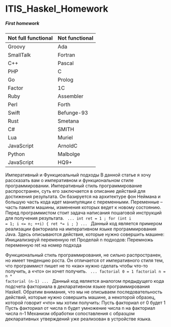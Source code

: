 # ITIS_Haskel_Homework
##### First homework

Not full functional  | Not functional
------------- | -------------
Groovy  | Ada
SmallTalk  | Fortran
C++  | Pascal
PHP  | C
Go  | Prolog
Factor  | 1C
Ruby  | Assembler
Perl  | Forth
Swift  | Befunge-93
Rust  | Smetana
C#  | SMITH
Lua  | Muriel
JavaScript  | ArnoldC
Python  | Malbolge
JavaScript  | HQ9+


Императивный и Функциоальный подходы
В данной статье я хочу рассказать вам о императивном и функциональном стиле программировании.
Императивный стиль программирование распространен, суть его заключается в описание действий для достижения результата. Он базируется на архитектуре фон Неймана и большую часть кода идет манипуляции с переменными. Переменные – часть памяти машины, изменения которых ведет к новому состоянию.
Перед программистом стоит задача написания пошаговой инструкций для получения результата.
<code>
...
int ret = 1                     ;
for (int i = 1; i <= n; ++i)    {
    ret *= i                    ;
                                }
...
</code>
 Данный код является примером реализации факториала на императивном языке программирования Java. Здесь описываются действия, которые нужно совершить машине:
	Инициализируй переменную ret
	Проделай n подходов:
		Перемножь переменную ret на номер подхода

Функциональный стиль программирования, не сильно распространен, но имеет тенденцию роста.
Он отличается от императивного стиля тем, что программист пишет не то «как» нужно сделать чтобы что-то получить, а «что» он хочет получить.
<code>
...
factorial 0 = 1
factorial n = n * factorial (n-1)
...
</code>
Данный код является аналогом предыдущего кода подсчета факториала в декларативном языке программирования Haskell. Обратим внимания, что мы не описываем последовательность действий, которые нужно совершить машине, а некоторой образец, которой говорит «что» мы хотим получить:
	Пусть факториал от 0 будет 1
	Пусть факториал от числа n будет умножение числа n на факториал числа n-1
Механизм обработки сопоставления с образцом декларативных утверждений уже реализован в устройстве языка.
